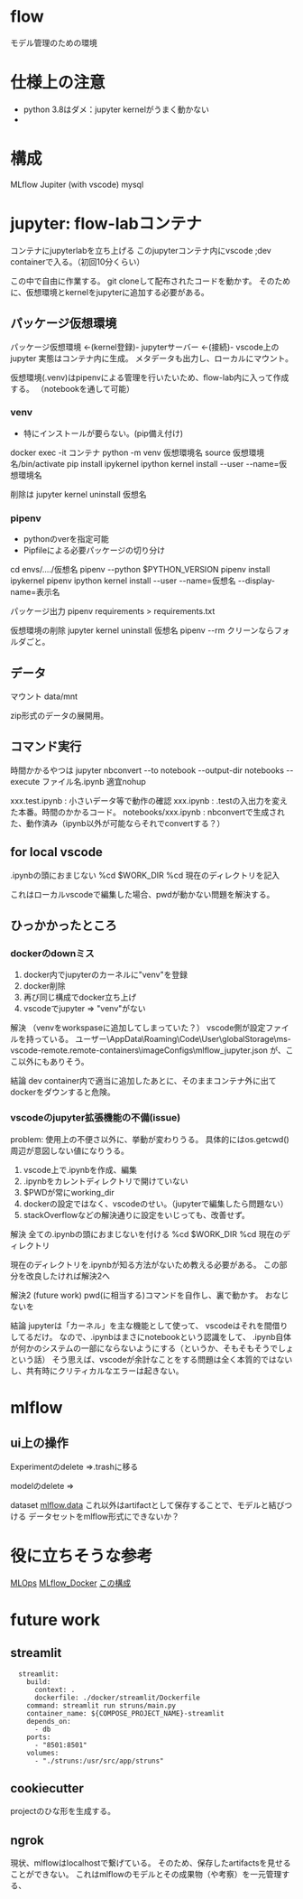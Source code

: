 # flow
モデル管理のための環境

# 仕様上の注意
* python 3.8はダメ：jupyter kernelがうまく動かない
* 






# 構成
MLflow
Jupiter (with vscode)
mysql

# jupyter: flow-labコンテナ

コンテナにjupyterlabを立ち上げる
このjupyterコンテナ内にvscode ;dev containerで入る。（初回10分くらい）

この中で自由に作業する。
git cloneして配布されたコードを動かす。
そのために、仮想環境とkernelをjupyterに追加する必要がある。

## パッケージ仮想環境

パッケージ仮想環境 <-(kernel登録)- jupyterサーバー <-(接続)- vscode上のjupyter
実態はコンテナ内に生成。
メタデータも出力し、ローカルにマウント。

仮想環境(.venv)はpipenvによる管理を行いたいため、flow-lab内に入って作成する。
（notebookを通して可能）


### venv
* 特にインストールが要らない。(pip備え付け)

docker exec -it コンテナ
python -m venv 仮想環境名
source 仮想環境名/bin/activate
pip install ipykernel
ipython kernel install --user --name=仮想環境名

削除は
jupyter kernel uninstall 仮想名

### pipenv
* pythonのverを指定可能
* Pipfileによる必要パッケージの切り分け

cd envs/..../仮想名
pipenv --python $PYTHON_VERSION
pipenv install ipykernel
pipenv ipython kernel install --user --name=仮想名 --display-name=表示名

パッケージ出力
pipenv requirements > requirements.txt

仮想環境の削除
jupyter kernel uninstall 仮想名
pipenv --rm
クリーンならフォルダごと。

## データ
マウント
data/mnt

zip形式のデータの展開用。



## コマンド実行
時間かかるやつは
jupyter nbconvert --to notebook --output-dir notebooks --execute ファイル名.ipynb
適宜nohup

xxx.test.ipynb      : 小さいデータ等で動作の確認
xxx.ipynb           : .testの入出力を変えた本番。時間のかかるコード。
notebooks/xxx.ipynb : nbconvertで生成された、動作済み（ipynb以外が可能ならそれでconvertする？）





## for local vscode
.ipynbの頭におまじない
%cd $WORK_DIR
%cd 現在のディレクトリを記入

これはローカルvscodeで編集した場合、pwdが動かない問題を解決する。




## ひっかかったところ

### dockerのdownミス
1. docker内でjupyterのカーネルに"venv"を登録
2. docker削除
3. 再び同じ構成でdocker立ち上げ
4. vscodeでjupyter => "venv"がない

解決
（venvをworkspaseに追加してしまっていた？）
vscode側が設定ファイルを持っている。
ユーザー\AppData\Roaming\Code\User\globalStorage\ms-vscode-remote.remote-containers\imageConfigs\mlflow_jupyter.json
が、ここ以外にもありそう。

結論
dev container内で適当に追加したあとに、そのままコンテナ外に出てdockerをダウンすると危険。

### vscodeのjupyter拡張機能の不備(issue)
problem: 使用上の不便さ以外に、挙動が変わりうる。
具体的にはos.getcwd()周辺が意図しない値になりうる。

1. vscode上で.ipynbを作成、編集
2. .ipynbをカレントディレクトリで開けていない
3. $PWDが常にworking_dir
4. dockerの設定ではなく、vscodeのせい。（jupyterで編集したら問題ない）
5. stackOverflowなどの解決通りに設定をいじっても、改善せず。

解決
全ての.ipynbの頭におまじないを付ける
%cd $WORK_DIR
%cd 現在のディレクトリ

現在のディレクトリを.ipynbが知る方法がないため教える必要がある。
この部分を改良したければ解決2へ

解決2 (future work)
pwd(に相当する)コマンドを自作し、裏で動かす。
おなじないを

結論
jupyterは「カーネル」を主な機能として使って、
vscodeはそれを間借りしてるだけ。
なので、.ipynbはまさにnotebookという認識をして、
.ipynb自体が何かのシステムの一部にならないようにする（というか、そもそもそうでしょという話）
そう思えば、vscodeが余計なことをする問題は全く本質的ではないし、共有時にクリティカルなエラーは起きない。


# mlflow

## ui上の操作

Experimentのdelete
=>.trashに移る

modelのdelete
=>

dataset
[mlflow.data](https://mlflow.org/docs/latest/python_api/mlflow.data.html?highlight=delta#mlflow.data.delta_dataset_source.DeltaDatasetSource)
これ以外はartifactとして保存することで、モデルと結びつける
データセットをmlflow形式にできないか？


# 役に立ちそうな参考
[MLOps](https://qiita.com/c60evaporator/items/e0eb1a0c521d1310d95d)
[MLflow_Docker](https://qiita.com/c60evaporator/items/e1fd57a0263a19b629d1)
[この構成](https://zenn.dev/mamamajohn/articles/616c2b3e2ae24d)




# future work

## streamlit

```
  streamlit:
    build:
      context: .
      dockerfile: ./docker/streamlit/Dockerfile
    command: streamlit run struns/main.py
    container_name: ${COMPOSE_PROJECT_NAME}-streamlit
    depends_on: 
      - db
    ports:
      - "8501:8501"
    volumes:
      - "./struns:/usr/src/app/struns"
```

## cookiecutter
projectのひな形を生成する。


## ngrok
現状、mlflowはlocalhostで繋げている。
そのため、保存したartifactsを見せることができない。
これはmlflowのモデルとその成果物（や考察）を一元管理する、




